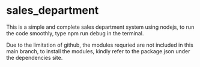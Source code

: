 # sales_department

This is a simple and complete sales department system using nodejs, to run the code smoothly, type npm run debug in the terminal.

Due to the limitation of github, the modules requried are not included in this main branch, to install the modules, kindly refer to the package.json under the dependencies site. 
